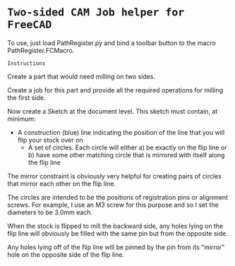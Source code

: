 ``Two-sided CAM Job helper for FreeCAD``
========================================

To use, just load PathRegister.py and bind a toolbar button to the macro PathRegister.FCMacro.


``Instructions``

Create a part that would need milling on two sides.

Create a job for this part and provide all the required operations for milling the first side.

Now create a Sketch at the document level. This sketch must contain, at minimum:
  - A construction (blue) line indicating the position of the line that you will flip your stock over on
	- A set of circles. Each circle will either a) be exactly on the flip line or b) have some other matching circle that is mirrored with itself along the flip line

The mirror constraint is obviously very helpful for creating pairs of circles that mirror each other on the flip line.

The circles are intended to be the positions of registration pins or alignment screws. For example, I use an M3 screw for this purpose and so I set the diameters to be 3.0mm each.

When the stock is flipped to mill the backward side, any holes lying on the flip line will obviously be filled with the same pin but from the opposite side.

Any holes lying off of the flip line will be pinned by the pin from its "mirror" hole on the opposite side of the flip line.
 